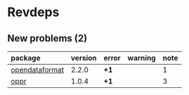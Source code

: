 # Revdeps

## New problems (2)

|package        |version |error  |warning |note |
|:--------------|:-------|:------|:-------|:----|
|[opendataformat](problems.md#opendataformat)|2.2.0   |__+1__ |        |1    |
|[oppr](problems.md#oppr)|1.0.4   |__+1__ |        |3    |

